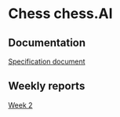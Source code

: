 # Chess chess.AI

## Documentation
[Specification document](https://github.com/Sieluton/chessAI/blob/master/documentation/specification%20document.md)

## Weekly reports

[Week 2](https://github.com/Sieluton/chessAI/blob/master/documentation/weekly%20reports/week%202.md)